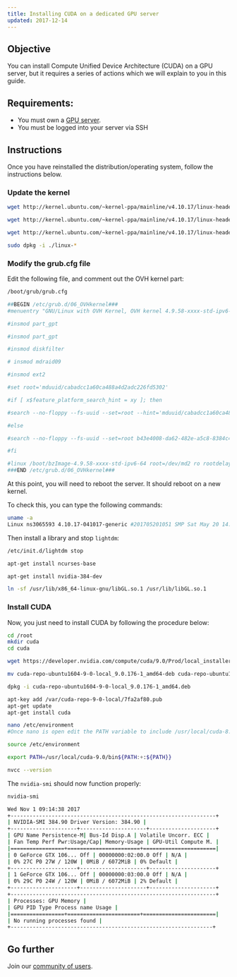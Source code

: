 ```yaml
---
title: Installing CUDA on a dedicated GPU server
updated: 2017-12-14
---
```


## Objective

You can install Compute Unified Device Architecture (CUDA) on a GPU server, but it requires a series of actions which we will explain to you in this guide.

## Requirements:

- You must own a [GPU server](/links/bare-metal/bare-metal/).
- You must be logged into your server via SSH

## Instructions

Once you have reinstalled the distribution/operating system, follow the instructions below.

### Update the kernel

```sh
wget http://kernel.ubuntu.com/~kernel-ppa/mainline/v4.10.17/linux-headers-4.10.17-041017_4.10.17-041017.201705201051_all.deb
```

```sh
wget http://kernel.ubuntu.com/~kernel-ppa/mainline/v4.10.17/linux-headers-4.10.17-041017-generic_4.10.17-041017.201705201051_amd64.deb
```

```sh
wget http://kernel.ubuntu.com/~kernel-ppa/mainline/v4.10.17/linux-headers-4.10.17-041017-generic_4.10.17-041017.201705201051_amd64.deb
```

```sh
sudo dpkg -i ./linux-*
```

### Modify the grub.cfg file

Edit the following file, and comment out the OVH kernel part:
```sh
/boot/grub/grub.cfg
```

```sh
##BEGIN /etc/grub.d/06_OVHkernel###
#menuentry "GNU/Linux with OVH Kernel, OVH kernel 4.9.58-xxxx-std-ipv6-64" {

#insmod part_gpt

#insmod part_gpt

#insmod diskfilter

# insmod mdraid09

#insmod ext2

#set root='mduuid/cabadcc1a60ca488a4d2adc226fd5302'

#if [ x$feature_platform_search_hint = xy ]; then

#search --no-floppy --fs-uuid --set=root --hint='mduuid/cabadcc1a60ca488a4d2adc226fd5302' b43e4008-da62-482e-a5c8-8384c40b69db

#else

#search --no-floppy --fs-uuid --set=root b43e4008-da62-482e-a5c8-8384c40b69db

#fi

#linux /boot/bzImage-4.9.58-xxxx-std-ipv6-64 root=/dev/md2 ro rootdelay=10 noquiet nosplash net.ifnames=0 biosdevname=0
###END /etc/grub.d/06_OVHkernel###
```

At this point, you will need to reboot the server. It should reboot on a new kernel. 

To check this, you can type the following commands:

```sh
uname -a
Linux ns3065593 4.10.17-041017-generic #201705201051 SMP Sat May 20 14:53:33 UTC 2017 x86_64 x86_64 x86_64 GNU/Linux
```

Then install a library and stop `lightdm`:

```sh
/etc/init.d/lightdm stop
```

```sh
apt-get install ncurses-base
```

```sh
apt-get install nvidia-384-dev
```

```sh
ln -sf /usr/lib/x86_64-linux-gnu/libGL.so.1 /usr/lib/libGL.so.1
```
 
### Install CUDA
 
Now, you just need to install CUDA by following the procedure below:

```sh
cd /root
mkdir cuda
cd cuda
```

```sh
wget https://developer.nvidia.com/compute/cuda/9.0/Prod/local_installers/cuda-repo-ubuntu1604-9-0-local_9.0.176-1_amd64-deb
```

```sh
mv cuda-repo-ubuntu1604-9-0-local_9.0.176-1_amd64-deb cuda-repo-ubuntu1604-9-0-local_9.0.176-1_amd64.deb
```

```sh
dpkg -i cuda-repo-ubuntu1604-9-0-local_9.0.176-1_amd64.deb
```

```sh
apt-key add /var/cuda-repo-9-0-local/7fa2af80.pub
apt-get update
apt-get install cuda
```

```sh
nano /etc/environment
#Once nano is open edit the PATH variable to include /usr/local/cuda-8.0/bin folder. After editing the file, the screen would look like this.
```

```sh
source /etc/environment
```

```sh
export PATH=/usr/local/cuda-9.0/bin${PATH:+:${PATH}}
```

```sh
nvcc --version
```
 
The `nvidia-smi` should now function properly:

```sh
nvidia-smi
```
```sh
Wed Nov 1 09:14:38 2017
+-----------------------------------------------------------------+
| NVIDIA-SMI 384.90 Driver Version: 384.90 |
+---------------------+---------------------+---------------------+
| GPU Name Persistence-M| Bus-Id Disp.A | Volatile Uncorr. ECC |
| Fan Temp Perf Pwr:Usage/Cap| Memory-Usage | GPU-Util Compute M. |
|=================+=======================+=======================|
| 0 GeForce GTX 106... Off | 00000000:02:00.0 Off | N/A |
| 0% 27C P0 27W / 120W | 0MiB / 6072MiB | 0% Default |
+---------------------+---------------------+---------------------+
| 1 GeForce GTX 106... Off | 00000000:03:00.0 Off | N/A |
| 0% 29C P0 24W / 120W | 0MiB / 6072MiB | 2% Default |
+---------------------+---------------------+---------------------+
+-----------------------------------------------------------------+
| Processes: GPU Memory |
| GPU PID Type Process name Usage |
|=================+=======================+=======================|
| No running processes found |
+----------------------------------------------------------------+
```

## Go further

Join our [community of users](/links/community).